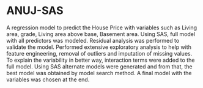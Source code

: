 # ANUJ-SAS
A regression model to predict the House Price with variables such as Living area, grade, Living area above base, Basement area. Using SAS, full model with all predictors was modeled.  Residual analysis was performed to validate the model.  Performed extensive exploratory analysis to help with feature engineering, removal of outliers and imputation of missing values.  To explain the variability in better way, interaction terms were added to the full model. Using SAS alternate models were generated and from that, the best model was obtained by model search method.  A final model with the variables was chosen at the end.
